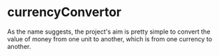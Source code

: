 # currencyConvertor
As the name suggests, the project's aim is pretty simple to convert the value of money from one unit to another, which is from one currency to another. 
